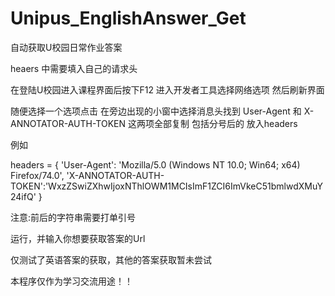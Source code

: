 # Unipus_EnglishAnswer_Get
自动获取U校园日常作业答案



heaers 中需要填入自己的请求头 



在登陆U校园进入课程界面后按下F12 进入开发者工具选择网络选项 然后刷新界面



随便选择一个选项点击 在旁边出现的小窗中选择消息头找到 User-Agent 和 X-ANNOTATOR-AUTH-TOKEN 这两项全部复制 包括分号后的
放入headers


例如



headers = {
    'User-Agent': 'Mozilla/5.0 (Windows NT 10.0; Win64; x64) Firefox/74.0',
    'X-ANNOTATOR-AUTH-TOKEN':'WxzZSwiZXhwIjoxNThlOWM1MCIsImF1ZCI6ImVkeC51bmlwdXMuY24ifQ'
}




注意:前后的字符串需要打单引号



运行，并输入你想要获取答案的Url


仅测试了英语答案的获取，其他的答案获取暂未尝试

本程序仅作为学习交流用途！！
